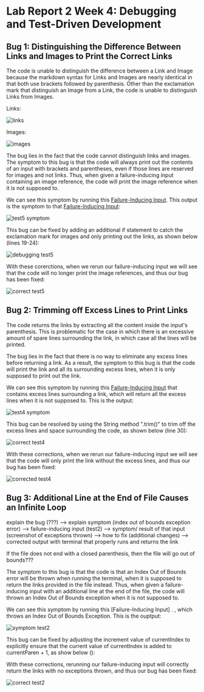 # Lab Report 2 Week 4: Debugging and Test-Driven Development

## Bug 1: Distinguishing the Difference Between Links and Images to Print the Correct Links
The code is unable to distinguish the difference between a Link and Image because the markdown syntax for Links and Images are nearly identical in that both use brackets followed by parenthesis. Other than the exclamation mark that distinguish an Image from a Link, the code is unable to distinguish Links from Images. 

Links: 

![links](https://user-images.githubusercontent.com/103288140/165162129-773c0f84-af37-4fbf-9932-c2854a2fc234.PNG)

Images:

![images](https://user-images.githubusercontent.com/103288140/165162141-2f12e5cd-eab0-4e80-8912-c818cdc3703c.PNG)


The bug lies in the fact that the code cannot distinguish links and images.
The symptom to this bug is that the code will always print out the contents of an input with brackets and parentheses, even if those lines are reserved for images and not links. Thus, when given a failure-inducing input containing an image reference, the code will print the image reference when it is not supposed to. 

We can see this symptom by running this [Failure-Inducing Input](https://github.com/kieraliz/markdown-parser/blob/main/test5.md). This output is the symptom to that [Failure-Inducing Input](https://github.com/kieraliz/markdown-parser/blob/main/test5.md): 



![test5 symptom](https://user-images.githubusercontent.com/103288140/165159855-c1d42b78-f311-4dd3-9c54-16272265c3d6.PNG)


This bug can be fixed by adding an additional if statement to catch the exclamation mark for images and only printing out the links, as shown below (lines 19-24):



![debugging test5](https://user-images.githubusercontent.com/103288140/165605388-b6138345-1502-481a-941e-a409e2a51992.PNG)

With these corerctions, when we rerun our failure-inducing input we will see that the code will no longer print the image references, and thus our bug has been fixed: 



![correct test5](https://user-images.githubusercontent.com/103288140/165162907-3bd1d3f8-dd23-44fa-be36-f6aa43c1a996.PNG)

## Bug 2: Trimming off Excess Lines to Print Links
The code returns the links by extracting all the content inside the input's parenthesis. This is problematic for the case in which there is an excessive amount of spare lines surrounding the link, in which case all the lines will be printed. 

The bug lies in the fact that there is no way to eliminate any excess lines before returning a link. As a result, the symptom to this bug is that the code will print the link and all its surrounding excess lines, when it is only supposed to print out the link. 

We can see this symptom by running this [Failure-Inducing Input](https://github.com/kieraliz/markdown-parser/blob/main/test4.md) that contains excess lines surrounding a link, which will return all the excess lines when it is not supposed to. This is the output:



![test4 symptom](https://user-images.githubusercontent.com/103288140/165167796-ffb9d0cb-ea10-47d9-931f-49aba9b4324d.PNG)

This bug can be resolved by using the String method ".trim()" to trim off the excess lines and space surrounding the code, as shown below (line 30):



![correct test4](https://user-images.githubusercontent.com/103288140/165168057-6e209cca-223b-4e51-afa2-2a4a0bb64773.PNG)

With these corrections, when we rerun our failure-inducing input we will see that the code will only print the link without the excess lines, and thus our bug has been fixed:



![corrected test4](https://user-images.githubusercontent.com/103288140/165168326-93fc5ec6-5a0d-46b1-b03f-dcb1482c0866.PNG)





## Bug 3: Additional Line at the End of File Causes an Infinite Loop

explain the bug (???) --> explain symptom (index out of bounds exception error) --> failure-inducing input (test2) --> symptom/ result of that input (screenshot of exceptions thrown) --> how to fix (additional changes) --> corrected output with terminal that properly runs and returns the link

If the file does not end with a closed parenthesis, then the file will go out of bounds???

The symptom to this bug is that the code is that an Index Out of Bounds error will be thrown when running the terminal, when it is supposed to return the links provided in the file instead. Thus, when given a failure-inducing input with an additional line at the end of the file, the code will thrown an Index Out of Bounds exception when it is not supposed to.

We can see this symptom by running this [Failure-Inducing Input]
. , which throws an Index Out of Bounds Exception. This is the ouptput:



![symptom test2](https://user-images.githubusercontent.com/103288140/165601033-7eb5dacd-5dcb-44e0-b031-34527d035be4.PNG)

This bug can be fixed by adjusting the increment value of currentIndex to explicitly ensure that the current value of currentIndex is added to currentParen + 1, as show below ():




With these corrections, rerunning our failure-inducing input will correctly return the links with no exceptions thrown, and thus our bug has been fixed:



![correct test2](https://user-images.githubusercontent.com/103288140/165601421-7889a3af-6d31-4769-b489-1d09c1fca438.PNG)
